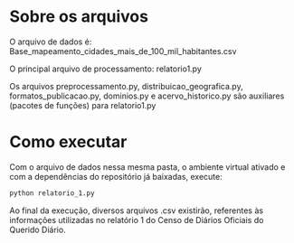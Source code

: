# Sobre os arquivos 

O arquivo de dados é: Base_mapeamento_cidades_mais_de_100_mil_habitantes.csv

O principal arquivo de processamento: relatorio1.py

Os arquivos preprocessamento.py, distribuicao_geografica.py, formatos_publicacao.py, dominios.py e acervo_historico.py são auxiliares (pacotes de funções) para relatorio1.py

# Como executar

Com o arquivo de dados nessa mesma pasta, o ambiente virtual ativado e com a dependências do repositório já baixadas, execute:

```sh
python relatorio_1.py
```

Ao final da execução, diversos arquivos .csv existirão, referentes às informações utilizadas no relatório 1 do Censo de Diários Oficiais do Querido Diário.

